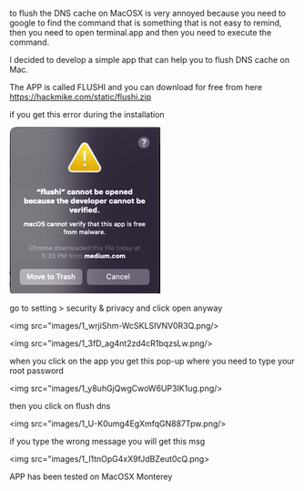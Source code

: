 to flush the DNS cache on MacOSX is very annoyed because you need to google to find the command that is something that is not easy to remind, then you need to open terminal.app and then you need to execute the command.

I decided to develop a simple app that can help you to flush DNS cache on Mac.

The APP is called FLUSHI and you can download for free from here https://hackmike.com/static/flushi.zip

if you get this error during the installation

<img src="images/1_Lx0uR6AyREZBjjHPgQuCqg.png"/>

go to setting > security & privacy and click open anyway

<img src="images/1_wrjiShm-WcSKLSIVNV0R3Q.png/>
          
<img src="images/1_3fD_ag4nt2zd4cR1bqzsLw.png/>

when you click on the app you get this pop-up where you need to type your root password
          
<img src="images/1_y8uhGjQwgCwoW6UP3IK1ug.png/>

then you click on flush dns

<img src="images/1_U-K0umg4EgXmfqGN887Tpw.png/>

if you type the wrong message you will get this msg
          
<img src="images/1_l1tnOpG4xX9fJdBZeut0cQ.png>

APP has been tested on MacOSX Monterey


